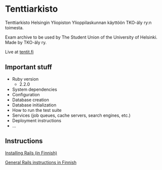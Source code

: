 # Tenttiarkisto 
Tenttiarkisto Helsingin Yliopiston Ylioppilaskunnan käyttöön TKO-äly ry:n toimesta.

Exam archive to be used by The Student Union of the University of Helsinki. Made by TKO-äly ry.

Live at [tentit.fi](http://tentit.fi)

## Important stuff
- Ruby version
   - 2.2.0
- System dependencies
- Configuration
- Database creation
- Database initialization
- How to run the test suite
- Services (job queues, cache servers, search engines, etc.)
- Deployment instructions
- ...

## Instructions

[Installing Rails (in Finnish)](https://github.com/mluukkai/WebPalvelinohjelmointi2015/wiki/railsin-asennus)

[General Rails instructions in Finnish](https://github.com/mluukkai/WebPalvelinohjelmointi2015/wiki/Web-palvelinohjelmointi-Ruby-on-Rails)

